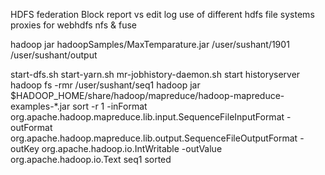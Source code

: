 HDFS federation
Block report vs edit log
use of different hdfs file systems
proxies for webhdfs
nfs & fuse



hadoop jar hadoopSamples/MaxTemparature.jar /user/sushant/1901 /user/sushant/output

start-dfs.sh
start-yarn.sh
mr-jobhistory-daemon.sh start historyserver
hadoop fs -rmr /user/sushant/seq1
hadoop jar $HADOOP_HOME/share/hadoop/mapreduce/hadoop-mapreduce-examples-*.jar sort -r 1 -inFormat org.apache.hadoop.mapreduce.lib.input.SequenceFileInputFormat -outFormat org.apache.hadoop.mapreduce.lib.output.SequenceFileOutputFormat -outKey org.apache.hadoop.io.IntWritable -outValue org.apache.hadoop.io.Text seq1 sorted
